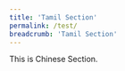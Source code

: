 ```yaml
---
title: 'Tamil Section'
permalink: /test/
breadcrumb: 'Tamil Section'
---
```


<div>
This is Chinese Section.
</div>
